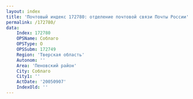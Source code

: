 ```yaml
---
layout: index
title: 'Почтовый индекс 172780: отделение почтовой связи Почты России'
permalink: /172780/
data:
    Index: 172780
    OPSName: Соблаго
    OPSType: О
    OPSSubm: 172749
    Region: 'Тверская область'
    Autonom: ''
    Area: 'Пеновский район'
    City: Соблаго
    City1: ''
    ActDate: '20050907'
    IndexOld: ''
---
```

